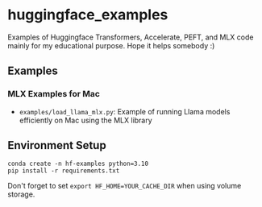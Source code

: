 # huggingface_examples

Examples of Huggingface Transformers, Accelerate, PEFT, and MLX code mainly for my educational purpose.
Hope it helps somebody :)

## Examples

### MLX Examples for Mac
- `examples/load_llama_mlx.py`: Example of running Llama models efficiently on Mac using the MLX library


## Environment Setup

```
conda create -n hf-examples python=3.10
pip install -r requirements.txt

```

Don't forget to set `export HF_HOME=YOUR_CACHE_DIR` when using volume storage.
